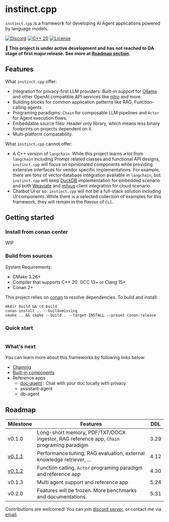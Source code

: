 # instinct.cpp

`instinct.cpp` is a framework for developing AI Agent applications powered by language models.

[![Discord](https://img.shields.io/badge/Discord%20Chat-purple?style=flat-square&logo=discord&logoColor=white&link=https%3A%2F%2Fdiscord.gg%2F5cVnVyh3)](https://discord.gg/5cVnVyh3)   [![C++ 20](https://img.shields.io/badge/C%2B%2B-20-blue?style=flat-square&link=https%3A%2F%2Fen.wikipedia.org%2Fwiki%2FC%252B%252B20)](https://en.wikipedia.org/wiki/C%2B%2B20)    [![License](https://img.shields.io/badge/Apache%20License-2.0-green?style=flat-square&logo=Apache&link=.%2FLICENSE)](./LICENSE)


**🚨 This project is under active development and has not reached to GA stage of first major release. See more at [Roadmap section](#roadmap).**

## Features

What `instinct.cpp` offer:

* Integration for privacy-first LLM providers: Built-in support for [Ollama](https://ollama.com/) and other OpenAI compatible API services like [nitro](https://nitro.jan.ai/) and more.
* Building blocks for common application patterns like RAG, Function-calling agents.
* Programing paradigms: `Chain` for composable LLM pipelines and `Actor` for Agent execution flows.
* Embeddable source files: Header only library, which means less binary footprints on projects dependent on it. 
* Multi-platform compatability.

What `instinct.cpp` cannot offer:

* A C++ version of `langchain`. While this project learns a lot from `langchain` including Prompt related classes and functional API designs, `instinct.cpp` will focus on opinionated components while providing extensive interfaces for vendor specific implementations. For example, there are tons of vector database integration available in `langchain`, but `instinct.cpp` will keep [DuckDB](https://duckdb.org/) implementation for embedded scenario and both [Weaviate](https://github.com/weaviate/weaviate) and [milvus](https://milvus.io/) client integration for cloud scenario.
* Chatbot UI or so: `instinct.cpp` will not be a full-stack solution including UI components. While there is a selected collection of examples for this framework, they will remain in the flavour of `CLI`.

## Getting started

### Install from conan center

WIP

### Build from sources

System Requirements: 

* CMake 3.26+
* Compiler that supports C++ 20: GCC 13+ or Clang 15+
* Conan 2+

This project relies on [conan](https://conan.io/) to resolve dependencies. To build and install:

```shell
mkdir build && cd build
conan install .. --build=missing
cmake .. && cmake --build . --target INSTALL --preset conan-release
```

### Quick start

```c++

```

### What's next

You can learn more about this frameworks by following links below:

* [Chaining](docs/chaining.md)
* [Built-in components](docs/components.md) 
* Reference apps
  * [doc-agent](./modules/instinct-examples/doc-agent) : Chat with your doc locally with privacy.
  * assistant-agent
  * db-agent


## Roadmap

| Milestone                                                     | Features                                                                                 | DDL  |
|---------------------------------------------------------------|------------------------------------------------------------------------------------------|------|
| v0.1.0                                                        | Long-short memory, PDF/TXT/DOCX ingestor, RAG reference app, `Chain` programing paradigm | 3.29 |
| [v0.1.1](https://github.com/RobinQu/instinct.cpp/milestone/1) | Performance tuning, RAG evaluation, external knowledge retriever, ...                    | 4.12 |
| [v0.1.2](https://github.com/RobinQu/instinct.cpp/milestone/2) | Function calling, `Actor` programing paradigm and reference app                          | 4.30 |
| v0.1.3                                                        | Multi agent support and reference app                                                    | 5.24 |
| v0.2.0                                                        | Features will be frozen. More benchmarks and documentations.                             | 5.31 |


Contributions are welcomed! You can join [discord server](https://discord.gg/5cVnVyh3), or contact me via [email](mailto:robinqu@gmail.com).